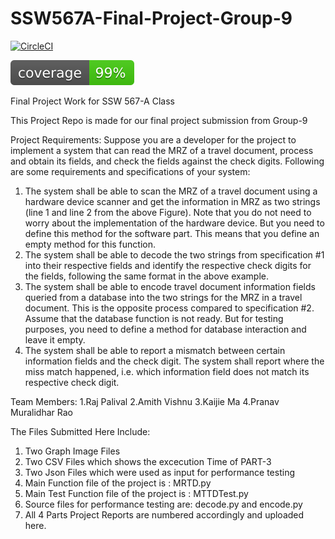 # SSW567A-Final-Project-Group-9
[![CircleCI](https://dl.circleci.com/status-badge/img/gh/rpalival/SSW567A-Final-Project-Group-9/tree/main.svg?style=shield)](https://dl.circleci.com/status-badge/redirect/gh/rpalival/SSW567A-Final-Project-Group-9/tree/main)

[![Code Coverage](./coverageReport/coverage.svg)](./coverageReport/index.html)
    
Final Project Work for SSW 567-A Class

This Project Repo is made for our final project submission from Group-9

Project Requirements:
Suppose you are a developer for the project to implement a system that can read the MRZ of a travel document, process and obtain its fields, and check the fields against the check digits. Following are some requirements and specifications of your system:

1. The system shall be able to scan the MRZ of a travel document using a hardware device scanner and get the information in MRZ as two strings (line 1 and line 2 from the above Figure). Note that you do not need to worry about the implementation of the hardware device. But you need to define this method for the software part. This means that you define an empty method for this function. 
2. The system shall be able to decode the two strings from specification #1 into their respective fields and identify the respective check digits for the fields, following the same format in the above example.
3. The system shall be able to encode travel document information fields queried from a database into the two strings for the MRZ in a travel document. This is the opposite process compared to specification #2. Assume that the database function is not ready. But for testing purposes, you need to define a method for database interaction and leave it empty.
4. The system shall be able to report a mismatch between certain information fields and the check digit. The system shall report where the miss match happened, i.e. which information field does not match its respective check digit.


Team Members:
1.Raj Palival
2.Amith Vishnu
3.Kaijie Ma
4.Pranav Muralidhar Rao


The Files Submitted Here Include:
1. Two Graph Image Files
2. Two CSV Files which shows the excecution Time of PART-3
3. Two Json Files which were used as input for performance testing
4. Main Function file of the project is : MRTD.py
5. Main Test Function file of the project is : MTTDTest.py
6. Source files for performance testing are: decode.py and encode.py
7. All 4 Parts Project Reports are numbered accordingly and uploaded here.
